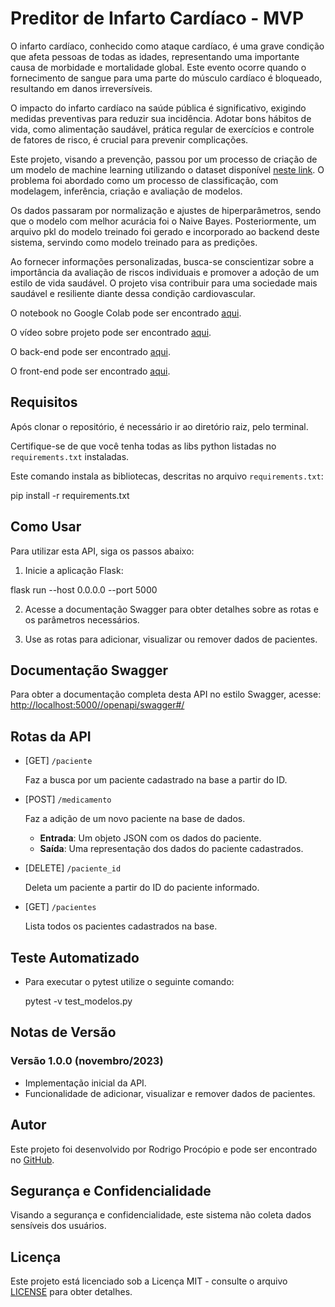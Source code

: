 # Preditor de Infarto Cardíaco - MVP


O infarto cardíaco, conhecido como ataque cardíaco, é uma grave condição que afeta pessoas de todas as idades, representando uma importante causa de morbidade e mortalidade global. 
Este evento ocorre quando o fornecimento de sangue para uma parte do músculo cardíaco é bloqueado, resultando em danos irreversíveis.

O impacto do infarto cardíaco na saúde pública é significativo, exigindo medidas preventivas para reduzir sua incidência. 
Adotar bons hábitos de vida, como alimentação saudável, prática regular de exercícios e controle de fatores de risco, é crucial para prevenir complicações.

Este projeto, visando a prevenção, passou por um processo de criação de um modelo de machine learning utilizando o dataset disponível [neste link](https://github.com/RodrigoProcopio/CAD_Prediction_Database). 
O problema foi abordado como um processo de classificação, com modelagem, inferência, criação e avaliação de modelos.

Os dados passaram por normalização e ajustes de hiperparâmetros, sendo que o modelo com melhor acurácia foi o Naive Bayes. 
Posteriormente, um arquivo pkl do modelo treinado foi gerado e incorporado ao backend deste sistema, servindo como modelo treinado para as predições.

Ao fornecer informações personalizadas, busca-se conscientizar sobre a importância da avaliação de riscos individuais e promover a adoção de um estilo de vida saudável. 
O projeto visa contribuir para uma sociedade mais saudável e resiliente diante dessa condição cardiovascular.

O notebook no Google Colab pode ser encontrado [aqui](https://colab.research.google.com/drive/1ZWDelNTwBCxxQhLnRLcA90jnO9474fxV?usp=sharing).

O vídeo sobre projeto pode ser encontrado [aqui](https://youtube.com).

O back-end pode ser encontrado [aqui](https://github.com/RodrigoProcopio/MVP_Predicao_Infarto_Cardiaco/tree/main/MVP_Predicao_Infarto_Cardiaco_API).

O front-end pode ser encontrado [aqui](https://github.com/RodrigoProcopio/MVP_Predicao_Infarto_Cardiaco/tree/main/MVP_Predicao_Infarto_Cardiaco_Front).


## Requisitos

Após clonar o repositório, é necessário ir ao diretório raiz, pelo terminal.

Certifique-se de que você tenha  todas as libs python listadas no `requirements.txt` instaladas.

Este comando instala as bibliotecas, descritas no arquivo `requirements.txt`:

pip install -r requirements.txt

## Como Usar

Para utilizar esta API, siga os passos abaixo:

1. Inicie a aplicação Flask:

  flask run --host 0.0.0.0 --port 5000

2. Acesse a documentação Swagger para obter detalhes sobre as rotas e os parâmetros necessários.

3. Use as rotas para adicionar, visualizar ou remover dados de pacientes.

## Documentação Swagger

Para obter a documentação completa desta API no estilo Swagger, acesse: 
[http://localhost:5000//openapi/swagger#/](http://localhost:5000//openapi/swagger#/)

## Rotas da API

- [GET] `/paciente`

  Faz a busca por um paciente cadastrado na base a partir do ID.

- [POST] `/medicamento`

  Faz a adição de um novo paciente na base de dados.

  - **Entrada**: Um objeto JSON com os dados do paciente.
  - **Saída**: Uma representação dos dados do paciente cadastrados.

- [DELETE] `/paciente_id`

  Deleta um paciente a partir do ID do paciente informado.

- [GET] `/pacientes`

  Lista todos os pacientes cadastrados na base.

## Teste Automatizado
- Para executar o pytest utilize o seguinte comando:

  pytest -v test_modelos.py

## Notas de Versão

### Versão 1.0.0 (novembro/2023)

- Implementação inicial da API.
- Funcionalidade de adicionar, visualizar e remover dados de pacientes.

## Autor

Este projeto foi desenvolvido por Rodrigo Procópio e pode ser encontrado no [GitHub](https://github.com/RodrigoProcopio).

## Segurança e Confidencialidade

Visando a segurança e confidencialidade, este sistema não coleta dados sensíveis dos usuários.

## Licença

Este projeto está licenciado sob a Licença MIT - consulte o arquivo [LICENSE](https://github.com/RodrigoProcopio/MVP_Predicao_Infarto_Cardiaco/blob/main/MVP_Predicao_Infarto_Cardiaco_API/LICENSE.md) para obter detalhes.
